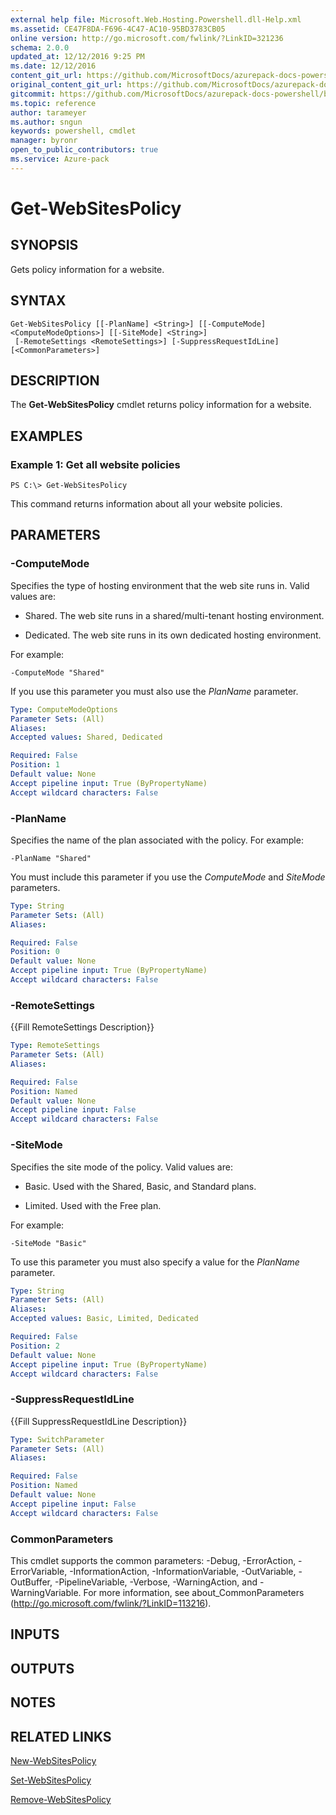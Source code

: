 ```yaml
---
external help file: Microsoft.Web.Hosting.Powershell.dll-Help.xml
ms.assetid: CE47F8DA-F696-4C47-AC10-95BD3783CB05
online version: http://go.microsoft.com/fwlink/?LinkID=321236
schema: 2.0.0
updated_at: 12/12/2016 9:25 PM
ms.date: 12/12/2016
content_git_url: https://github.com/MicrosoftDocs/azurepack-docs-powershell/blob/live/AzurePack-cmdlets/Websites/v1.0/Get-WebSitesPolicy.md
original_content_git_url: https://github.com/MicrosoftDocs/azurepack-docs-powershell/blob/live/AzurePack-cmdlets/Websites/v1.0/Get-WebSitesPolicy.md
gitcommit: https://github.com/MicrosoftDocs/azurepack-docs-powershell/blob/b83cde31c8e8df3140400b62cc6698cfc8f37a47/AzurePack-cmdlets/Websites/v1.0/Get-WebSitesPolicy.md
ms.topic: reference
author: tarameyer
ms.author: sngun
keywords: powershell, cmdlet
manager: byronr
open_to_public_contributors: true
ms.service: Azure-pack
---
```


# Get-WebSitesPolicy

## SYNOPSIS
Gets policy information for a website.

## SYNTAX

```
Get-WebSitesPolicy [[-PlanName] <String>] [[-ComputeMode] <ComputeModeOptions>] [[-SiteMode] <String>]
 [-RemoteSettings <RemoteSettings>] [-SuppressRequestIdLine] [<CommonParameters>]
```

## DESCRIPTION
The **Get-WebSitesPolicy** cmdlet returns policy information for a website.

## EXAMPLES

### Example 1: Get all website policies
```
PS C:\> Get-WebSitesPolicy
```

This command returns information about all your website policies.

## PARAMETERS

### -ComputeMode
Specifies the type of hosting environment that the web site runs in.
Valid values are:

- Shared. The web site runs in a shared/multi-tenant hosting environment. 

- Dedicated. The web site runs in its own dedicated hosting environment.

For example:

`-ComputeMode "Shared"`

If you use this parameter you must also use the *PlanName* parameter.

```yaml
Type: ComputeModeOptions
Parameter Sets: (All)
Aliases: 
Accepted values: Shared, Dedicated

Required: False
Position: 1
Default value: None
Accept pipeline input: True (ByPropertyName)
Accept wildcard characters: False
```

### -PlanName
Specifies the name of the plan associated with the policy.
For example:

`-PlanName "Shared"`

You must include this parameter if you use the *ComputeMode* and *SiteMode* parameters.

```yaml
Type: String
Parameter Sets: (All)
Aliases: 

Required: False
Position: 0
Default value: None
Accept pipeline input: True (ByPropertyName)
Accept wildcard characters: False
```

### -RemoteSettings
{{Fill RemoteSettings Description}}

```yaml
Type: RemoteSettings
Parameter Sets: (All)
Aliases: 

Required: False
Position: Named
Default value: None
Accept pipeline input: False
Accept wildcard characters: False
```

### -SiteMode
Specifies the site mode of the policy.
Valid values are:

- Basic. Used with the Shared, Basic, and Standard plans. 

- Limited. Used with the Free plan.

For example:

`-SiteMode "Basic"`

To use this parameter you must also specify a value for the *PlanName* parameter.

```yaml
Type: String
Parameter Sets: (All)
Aliases: 
Accepted values: Basic, Limited, Dedicated

Required: False
Position: 2
Default value: None
Accept pipeline input: True (ByPropertyName)
Accept wildcard characters: False
```

### -SuppressRequestIdLine
{{Fill SuppressRequestIdLine Description}}

```yaml
Type: SwitchParameter
Parameter Sets: (All)
Aliases: 

Required: False
Position: Named
Default value: None
Accept pipeline input: False
Accept wildcard characters: False
```

### CommonParameters
This cmdlet supports the common parameters: -Debug, -ErrorAction, -ErrorVariable, -InformationAction, -InformationVariable, -OutVariable, -OutBuffer, -PipelineVariable, -Verbose, -WarningAction, and -WarningVariable. For more information, see about_CommonParameters (http://go.microsoft.com/fwlink/?LinkID=113216).

## INPUTS

## OUTPUTS

## NOTES

## RELATED LINKS

[New-WebSitesPolicy](xref:Websites/v1.0/New-WebSitesPolicy.md)

[Set-WebSitesPolicy](xref:Websites/v1.0/Set-WebSitesPolicy.md)

[Remove-WebSitesPolicy](xref:Websites/v1.0/Remove-WebSitesPolicy.md)


